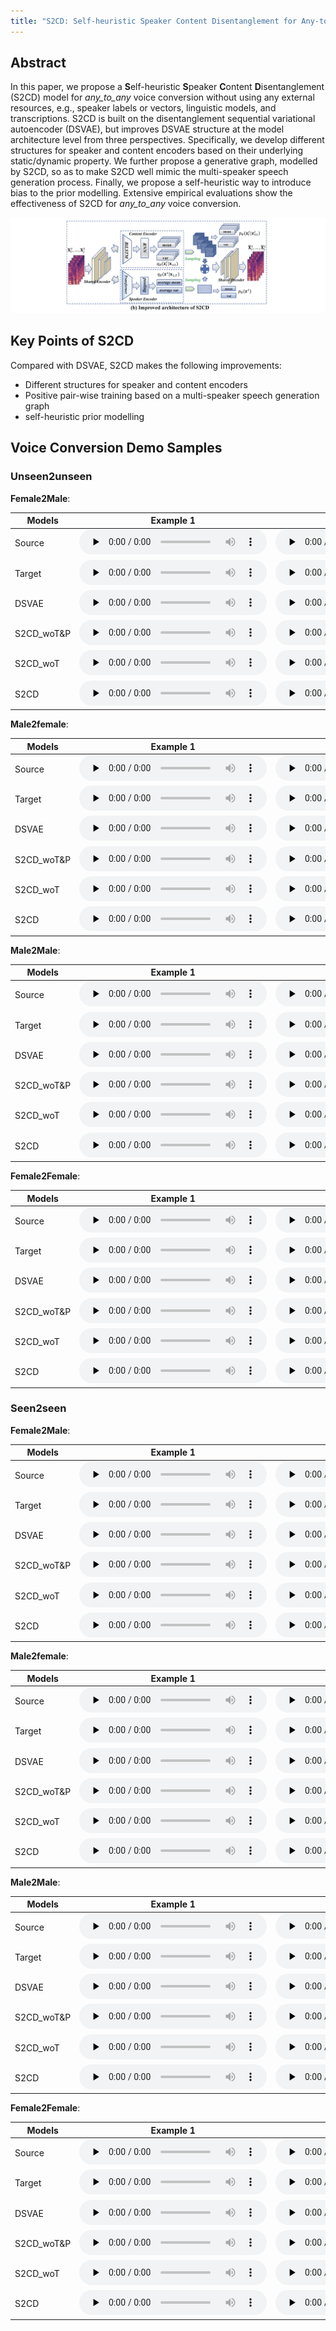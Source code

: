 ```yaml
---
title: "S2CD: Self-heuristic Speaker Content Disentanglement for Any-to-Any Voice Conversion"
---
```


## Abstract

In this paper, we propose a **S**elf-heuristic **S**peaker **C**ontent **D**isentanglement (S2CD) model for *any_to_any* voice conversion without using any external resources, e.g., speaker labels or vectors, linguistic models, and transcriptions. S2CD is built on the disentanglement sequential variational autoencoder (DSVAE), but improves DSVAE structure at the model architecture level from three perspectives. Specifically, we develop different structures for speaker and content encoders based on their underlying static/dynamic property. We further propose a generative graph, modelled by S2CD, so as to make S2CD well mimic the multi-speaker speech generation process. Finally, we propose a self-heuristic way to introduce bias to the prior modelling. Extensive empirical evaluations show the effectiveness of S2CD for *any_to_any* voice conversion.

![](2.png)

## Key Points of S2CD

Compared with DSVAE, S2CD makes the following improvements:

- Different structures for speaker and content encoders
- Positive pair-wise training based on a multi-speaker speech generation graph
- self-heuristic prior modelling

## Voice Conversion Demo Samples

### Unseen2unseen

**Female2Male**:

| Models | Example 1 | Example 2 |
|  ----  | ----  | ----  |
| Source | <audio id="audio" controls="" preload="none" style="height: 40px"> <source id="wav" src="demo_samples/u2u/female2male/sample1/src_001.wav"></audio> | <audio id="audio" controls="" preload="none" style="height: 40px"> <source id="wav" src="demo_samples/u2u/female2male/sample2/src_003.wav"></audio> |
| Target | <audio id="audio" controls="" preload="none" style="height: 40px"> <source id="wav" src="demo_samples/u2u/female2male/sample1/tgt_001.wav"></audio> | <audio id="audio" controls="" preload="none" style="height: 40px"> <source id="wav" src="demo_samples/u2u/female2male/sample2/tgt_003.wav"></audio> |
| DSVAE | <audio id="audio" controls="" preload="none" style="height: 40px"> <source id="wav" src="demo_samples/u2u/female2male/sample1/ds_001.wav"></audio> | <audio id="audio" controls="" preload="none" style="height: 40px"> <source id="wav" src="demo_samples/u2u/female2male/sample2/ds_003.wav"></audio> |
| S2CD_woT&P | <audio id="audio" controls="" preload="none" style="height: 40px"> <source id="wav" src="demo_samples/u2u/female2male/sample1/tswoTwoP_001.wav"></audio> | <audio id="audio" controls="" preload="none" style="height: 40px"> <source id="wav" src="demo_samples/u2u/female2male/sample2/tswoTwoP_003.wav"></audio> |
| S2CD_woT | <audio id="audio" controls="" preload="none" style="height: 40px"> <source id="wav" src="demo_samples/u2u/female2male/sample1/tswoTwP_001.wav"></audio> | <audio id="audio" controls="" preload="none" style="height: 40px"> <source id="wav" src="demo_samples/u2u/female2male/sample2/tswoTwP_003.wav"></audio> |
| S2CD | <audio id="audio" controls="" preload="none" style="height: 40px"> <source id="wav" src="demo_samples/u2u/female2male/sample1/ts_001.wav"></audio> | <audio id="audio" controls="" preload="none" style="height: 40px"> <source id="wav" src="demo_samples/u2u/female2male/sample2/ts_003.wav"></audio> |

**Male2female**:

| Models | Example 1 | Example 2 |
|  ----  | ----  | ----  |
| Source | <audio id="audio" controls="" preload="none" style="height: 40px"> <source id="wav" src="demo_samples/u2u/male2female/sample1/src_026.wav"></audio> | <audio id="audio" controls="" preload="none" style="height: 40px"> <source id="wav" src="demo_samples/u2u/male2female/sample2/src_029.wav"></audio> |
| Target | <audio id="audio" controls="" preload="none" style="height: 40px"> <source id="wav" src="demo_samples/u2u/male2female/sample1/tgt_026.wav"></audio> | <audio id="audio" controls="" preload="none" style="height: 40px"> <source id="wav" src="demo_samples/u2u/male2female/sample2/tgt_029.wav"></audio> |
| DSVAE | <audio id="audio" controls="" preload="none" style="height: 40px"> <source id="wav" src="demo_samples/u2u/male2female/sample1/ds_026.wav"></audio> | <audio id="audio" controls="" preload="none" style="height: 40px"> <source id="wav" src="demo_samples/u2u/male2female/sample2/ds_029.wav"></audio> |
| S2CD_woT&P | <audio id="audio" controls="" preload="none" style="height: 40px"> <source id="wav" src="demo_samples/u2u/male2female/sample1/tswoTwoP_026.wav"></audio> | <audio id="audio" controls="" preload="none" style="height: 40px"> <source id="wav" src="demo_samples/u2u/male2female/sample2/tswoTwoP_029.wav"></audio> |
| S2CD_woT | <audio id="audio" controls="" preload="none" style="height: 40px"> <source id="wav" src="demo_samples/u2u/male2female/sample1/tswoTwP_026.wav"></audio> | <audio id="audio" controls="" preload="none" style="height: 40px"> <source id="wav" src="demo_samples/u2u/male2female/sample2/tswoTwP_029.wav"></audio> |
| S2CD | <audio id="audio" controls="" preload="none" style="height: 40px"> <source id="wav" src="demo_samples/u2u/male2female/sample1/ts_026.wav"></audio> | <audio id="audio" controls="" preload="none" style="height: 40px"> <source id="wav" src="demo_samples/u2u/male2female/sample2/ts_029.wav"></audio> |

**Male2Male**:

| Models | Example 1 | Example 2 |
|  ----  | ----  | ----  |
| Source | <audio id="audio" controls="" preload="none" style="height: 40px"> <source id="wav" src="demo_samples/u2u/male2male/sample1/src_009.wav"></audio> | <audio id="audio" controls="" preload="none" style="height: 40px"> <source id="wav" src="demo_samples/u2u/male2male/sample2/src_010.wav"></audio> |
| Target | <audio id="audio" controls="" preload="none" style="height: 40px"> <source id="wav" src="demo_samples/u2u/male2male/sample1/tgt_009.wav"></audio> | <audio id="audio" controls="" preload="none" style="height: 40px"> <source id="wav" src="demo_samples/u2u/male2male/sample2/tgt_010.wav"></audio> |
| DSVAE | <audio id="audio" controls="" preload="none" style="height: 40px"> <source id="wav" src="demo_samples/u2u/male2male/sample1/ds_009.wav"></audio> | <audio id="audio" controls="" preload="none" style="height: 40px"> <source id="wav" src="demo_samples/u2u/male2male/sample2/ds_010.wav"></audio> |
| S2CD_woT&P | <audio id="audio" controls="" preload="none" style="height: 40px"> <source id="wav" src="demo_samples/u2u/male2male/sample1/tswoTwoP_009.wav"></audio> | <audio id="audio" controls="" preload="none" style="height: 40px"> <source id="wav" src="demo_samples/u2u/male2male/sample2/tswoTwoP_010.wav"></audio> |
| S2CD_woT | <audio id="audio" controls="" preload="none" style="height: 40px"> <source id="wav" src="demo_samples/u2u/male2male/sample1/tswoTwP_009.wav"></audio> | <audio id="audio" controls="" preload="none" style="height: 40px"> <source id="wav" src="demo_samples/u2u/male2male/sample2/tswoTwP_010.wav"></audio> |
| S2CD | <audio id="audio" controls="" preload="none" style="height: 40px"> <source id="wav" src="demo_samples/u2u/male2male/sample1/ts_009.wav"></audio> | <audio id="audio" controls="" preload="none" style="height: 40px"> <source id="wav" src="demo_samples/u2u/male2male/sample2/ts_010.wav"></audio> |

**Female2Female**:

| Models | Example 1 | Example 2 |
|  ----  | ----  | ----  |
| Source | <audio id="audio" controls="" preload="none" style="height: 40px"> <source id="wav" src="demo_samples/u2u/female2female/sample1/src_016.wav"></audio> | <audio id="audio" controls="" preload="none" style="height: 40px"> <source id="wav" src="demo_samples/u2u/female2female/sample2/src_023.wav"></audio> |
| Target | <audio id="audio" controls="" preload="none" style="height: 40px"> <source id="wav" src="demo_samples/u2u/female2female/sample1/tgt_016.wav"></audio> | <audio id="audio" controls="" preload="none" style="height: 40px"> <source id="wav" src="demo_samples/u2u/female2female/sample2/tgt_023.wav"></audio> |
| DSVAE | <audio id="audio" controls="" preload="none" style="height: 40px"> <source id="wav" src="demo_samples/u2u/female2female/sample1/ds_016.wav"></audio> | <audio id="audio" controls="" preload="none" style="height: 40px"> <source id="wav" src="demo_samples/u2u/female2female/sample2/ds_023.wav"></audio> |
| S2CD_woT&P | <audio id="audio" controls="" preload="none" style="height: 40px"> <source id="wav" src="demo_samples/u2u/female2female/sample1/tswoTwoP_016.wav"></audio> | <audio id="audio" controls="" preload="none" style="height: 40px"> <source id="wav" src="demo_samples/u2u/female2female/sample2/tswoTwoP_023.wav"></audio> |
| S2CD_woT | <audio id="audio" controls="" preload="none" style="height: 40px"> <source id="wav" src="demo_samples/u2u/female2female/sample1/tswoTwP_016.wav"></audio> | <audio id="audio" controls="" preload="none" style="height: 40px"> <source id="wav" src="demo_samples/u2u/female2female/sample2/tswoTwP_023.wav"></audio> |
| S2CD | <audio id="audio" controls="" preload="none" style="height: 40px"> <source id="wav" src="demo_samples/u2u/female2female/sample1/ts_016.wav"></audio> | <audio id="audio" controls="" preload="none" style="height: 40px"> <source id="wav" src="demo_samples/u2u/female2female/sample2/ts_023.wav"></audio> |

### Seen2seen

**Female2Male**:

| Models | Example 1 | Example 2 |
|  ----  | ----  | ----  |
| Source | <audio id="audio" controls="" preload="none" style="height: 40px"> <source id="wav" src="demo_samples/s2s/female2male/sample1/src_002.wav"></audio> | <audio id="audio" controls="" preload="none" style="height: 40px"> <source id="wav" src="demo_samples/s2s/female2male/sample2/src_010.wav"></audio> |
| Target | <audio id="audio" controls="" preload="none" style="height: 40px"> <source id="wav" src="demo_samples/s2s/female2male/sample1/tgt_002.wav"></audio> | <audio id="audio" controls="" preload="none" style="height: 40px"> <source id="wav" src="demo_samples/s2s/female2male/sample2/tgt_010.wav"></audio> |
| DSVAE | <audio id="audio" controls="" preload="none" style="height: 40px"> <source id="wav" src="demo_samples/s2s/female2male/sample1/ds_002.wav"></audio> | <audio id="audio" controls="" preload="none" style="height: 40px"> <source id="wav" src="demo_samples/s2s/female2male/sample2/ds_010.wav"></audio> |
| S2CD_woT&P | <audio id="audio" controls="" preload="none" style="height: 40px"> <source id="wav" src="demo_samples/s2s/female2male/sample1/tswoTwoP_002.wav"></audio> | <audio id="audio" controls="" preload="none" style="height: 40px"> <source id="wav" src="demo_samples/s2s/female2male/sample2/tswoTwoP_010.wav"></audio> |
| S2CD_woT | <audio id="audio" controls="" preload="none" style="height: 40px"> <source id="wav" src="demo_samples/s2s/female2male/sample1/tswoTwP_002.wav"></audio> | <audio id="audio" controls="" preload="none" style="height: 40px"> <source id="wav" src="demo_samples/s2s/female2male/sample2/tswoTwP_010.wav"></audio> |
| S2CD | <audio id="audio" controls="" preload="none" style="height: 40px"> <source id="wav" src="demo_samples/s2s/female2male/sample1/ts_002.wav"></audio> | <audio id="audio" controls="" preload="none" style="height: 40px"> <source id="wav" src="demo_samples/s2s/female2male/sample2/ts_010.wav"></audio> |

**Male2female**:

| Models | Example 1 | Example 2 |
|  ----  | ----  | ----  |
| Source | <audio id="audio" controls="" preload="none" style="height: 40px"> <source id="wav" src="demo_samples/s2s/male2female/sample1/src_015.wav"></audio> | <audio id="audio" controls="" preload="none" style="height: 40px"> <source id="wav" src="demo_samples/s2s/male2female/sample2/src_029.wav"></audio> |
| Target | <audio id="audio" controls="" preload="none" style="height: 40px"> <source id="wav" src="demo_samples/s2s/male2female/sample1/tgt_015.wav"></audio> | <audio id="audio" controls="" preload="none" style="height: 40px"> <source id="wav" src="demo_samples/s2s/male2female/sample2/tgt_029.wav"></audio> |
| DSVAE | <audio id="audio" controls="" preload="none" style="height: 40px"> <source id="wav" src="demo_samples/s2s/male2female/sample1/ds_015.wav"></audio> | <audio id="audio" controls="" preload="none" style="height: 40px"> <source id="wav" src="demo_samples/s2s/male2female/sample2/ds_029.wav"></audio> |
| S2CD_woT&P | <audio id="audio" controls="" preload="none" style="height: 40px"> <source id="wav" src="demo_samples/s2s/male2female/sample1/tswoTwoP_015.wav"></audio> | <audio id="audio" controls="" preload="none" style="height: 40px"> <source id="wav" src="demo_samples/s2s/male2female/sample2/tswoTwoP_029.wav"></audio> |
| S2CD_woT | <audio id="audio" controls="" preload="none" style="height: 40px"> <source id="wav" src="demo_samples/s2s/male2female/sample1/tswoTwP_015.wav"></audio> | <audio id="audio" controls="" preload="none" style="height: 40px"> <source id="wav" src="demo_samples/s2s/male2female/sample2/tswoTwP_029.wav"></audio> |
| S2CD | <audio id="audio" controls="" preload="none" style="height: 40px"> <source id="wav" src="demo_samples/s2s/male2female/sample1/ts_015.wav"></audio> | <audio id="audio" controls="" preload="none" style="height: 40px"> <source id="wav" src="demo_samples/s2s/male2female/sample2/ts_029.wav"></audio> |

**Male2Male**:

| Models | Example 1 | Example 2 |
|  ----  | ----  | ----  |
| Source | <audio id="audio" controls="" preload="none" style="height: 40px"> <source id="wav" src="demo_samples/s2s/male2male/sample1/src_009.wav"></audio> | <audio id="audio" controls="" preload="none" style="height: 40px"> <source id="wav" src="demo_samples/s2s/male2male/sample2/src_013.wav"></audio> |
| Target | <audio id="audio" controls="" preload="none" style="height: 40px"> <source id="wav" src="demo_samples/s2s/male2male/sample1/tgt_009.wav"></audio> | <audio id="audio" controls="" preload="none" style="height: 40px"> <source id="wav" src="demo_samples/s2s/male2male/sample2/tgt_013.wav"></audio> |
| DSVAE | <audio id="audio" controls="" preload="none" style="height: 40px"> <source id="wav" src="demo_samples/s2s/male2male/sample1/ds_009.wav"></audio> | <audio id="audio" controls="" preload="none" style="height: 40px"> <source id="wav" src="demo_samples/s2s/male2male/sample2/ds_013.wav"></audio> |
| S2CD_woT&P | <audio id="audio" controls="" preload="none" style="height: 40px"> <source id="wav" src="demo_samples/s2s/male2male/sample1/tswoTwoP_009.wav"></audio> | <audio id="audio" controls="" preload="none" style="height: 40px"> <source id="wav" src="demo_samples/s2s/male2male/sample2/tswoTwoP_013.wav"></audio> |
| S2CD_woT | <audio id="audio" controls="" preload="none" style="height: 40px"> <source id="wav" src="demo_samples/s2s/male2male/sample1/tswoTwP_009.wav"></audio> | <audio id="audio" controls="" preload="none" style="height: 40px"> <source id="wav" src="demo_samples/s2s/male2male/sample2/tswoTwP_013.wav"></audio> |
| S2CD | <audio id="audio" controls="" preload="none" style="height: 40px"> <source id="wav" src="demo_samples/s2s/male2male/sample1/ts_009.wav"></audio> | <audio id="audio" controls="" preload="none" style="height: 40px"> <source id="wav" src="demo_samples/s2s/male2male/sample2/ts_013.wav"></audio> |

**Female2Female**:

| Models | Example 1 | Example 2 |
|  ----  | ----  | ----  |
| Source | <audio id="audio" controls="" preload="none" style="height: 40px"> <source id="wav" src="demo_samples/s2s/female2female/sample1/src_018.wav"></audio> | <audio id="audio" controls="" preload="none" style="height: 40px"> <source id="wav" src="demo_samples/s2s/female2female/sample2/src_027.wav"></audio> |
| Target | <audio id="audio" controls="" preload="none" style="height: 40px"> <source id="wav" src="demo_samples/s2s/female2female/sample1/tgt_018.wav"></audio> | <audio id="audio" controls="" preload="none" style="height: 40px"> <source id="wav" src="demo_samples/s2s/female2female/sample2/tgt_027.wav"></audio> |
| DSVAE | <audio id="audio" controls="" preload="none" style="height: 40px"> <source id="wav" src="demo_samples/s2s/female2female/sample1/ds_018.wav"></audio> | <audio id="audio" controls="" preload="none" style="height: 40px"> <source id="wav" src="demo_samples/s2s/female2female/sample2/ds_027.wav"></audio> |
| S2CD_woT&P | <audio id="audio" controls="" preload="none" style="height: 40px"> <source id="wav" src="demo_samples/s2s/female2female/sample1/tswoTwoP_018.wav"></audio> | <audio id="audio" controls="" preload="none" style="height: 40px"> <source id="wav" src="demo_samples/s2s/female2female/sample2/tswoTwoP_027.wav"></audio> |
| S2CD_woT | <audio id="audio" controls="" preload="none" style="height: 40px"> <source id="wav" src="demo_samples/s2s/female2female/sample1/tswoTwP_018.wav"></audio> | <audio id="audio" controls="" preload="none" style="height: 40px"> <source id="wav" src="demo_samples/s2s/female2female/sample2/tswoTwP_027.wav"></audio> |
| S2CD | <audio id="audio" controls="" preload="none" style="height: 40px"> <source id="wav" src="demo_samples/s2s/female2female/sample1/ts_018.wav"></audio> | <audio id="audio" controls="" preload="none" style="height: 40px"> <source id="wav" src="demo_samples/s2s/female2female/sample2/ts_027.wav"></audio> |

